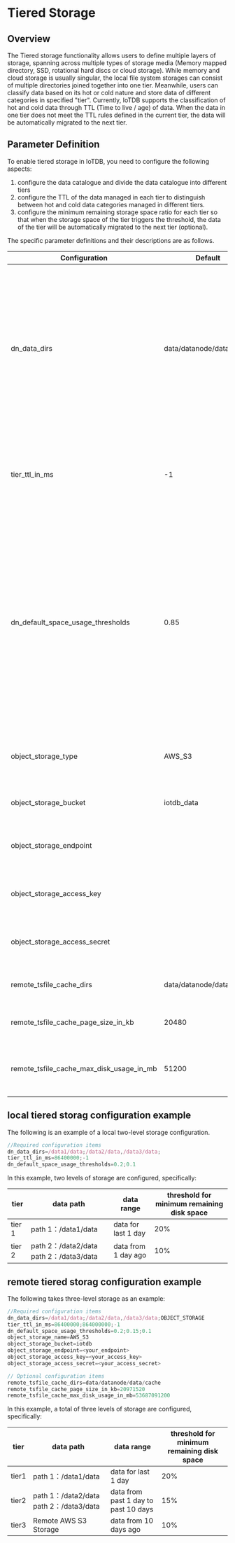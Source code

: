 <!--

    Licensed to the Apache Software Foundation (ASF) under one
    or more contributor license agreements.  See the NOTICE file
    distributed with this work for additional information
    regarding copyright ownership.  The ASF licenses this file
    to you under the Apache License, Version 2.0 (the
    "License"); you may not use this file except in compliance
    with the License.  You may obtain a copy of the License at
    
        http://www.apache.org/licenses/LICENSE-2.0
    
    Unless required by applicable law or agreed to in writing,
    software distributed under the License is distributed on an
    "AS IS" BASIS, WITHOUT WARRANTIES OR CONDITIONS OF ANY
    KIND, either express or implied.  See the License for the
    specific language governing permissions and limitations
    under the License.

-->

# Tiered Storage 
## Overview

The Tiered storage functionality allows users to define multiple layers of storage, spanning across multiple types of storage media (Memory mapped directory, SSD, rotational hard discs or cloud storage). While memory and cloud storage is usually singular, the local file system storages can consist of multiple directories joined together into one tier. Meanwhile, users can classify data based on its hot or cold nature and store data of different categories in specified "tier". Currently, IoTDB supports the classification of hot and cold data through TTL (Time to live / age) of data.  When the data in one tier does not meet the TTL rules defined in the current tier, the data will be automatically migrated to the next tier.

## Parameter Definition

To enable tiered storage in IoTDB, you need to configure the following aspects:

1. configure the data catalogue and divide the data catalogue into different tiers
2. configure the TTL of the data managed in each tier to distinguish between hot and cold data categories managed in different tiers.
3. configure the minimum remaining storage space ratio for each tier so that when the storage space of the tier triggers the threshold, the data of the tier will be automatically migrated to the next tier (optional).

The specific parameter definitions and their descriptions are as follows.

| Configuration                                   | Default                    | Description                                                          | Constraint                                                          |
| --------------------------------------- | ------------------------ | ------------------------------------------------------------ | ------------------------------------------------------------ |
| dn_data_dirs                            | data/datanode/data                        | specify different storage directories and divide the storage directories into tiers             | Each level of storage uses a semicolon to separate, and commas to separate within a single level; cloud (OBJECT_STORAGE) configuration can only be used as the last level of storage and the first level can't be used as cloud storage; a cloud object at most; the remote storage directory is denoted by OBJECT_STORAGE |
| tier_ttl_in_ms                        | -1                        | Define the maximum age of data for which each tier is responsible                    | Each level of storage is separated by a semicolon; the number of levels should match the number of levels defined by dn_data_dirs；"-1" means "unlimited". |
| dn_default_space_usage_thresholds        | 0.85                     | Define the maximum storage usage threshold ratio for each tier of data directories. When the used space exceeds this ratio, the data will be automatically migrated to the next tier. If the storage usage of the last tier surpasses this threshold, the system will be set to ​​READ_ONLY​​ mode. | Each level of storage is separated by a semicolon; the number of levels should match the number of levels defined by dn_data_dirs |
| object_storage_type                     | AWS_S3                   | Cloud Storage Type                                                 | IoTDB currently only supports AWS S3 as a remote storage type, and this parameter can't be modified   |
| object_storage_bucket                   | iotdb_data                        | Name of cloud storage bucket                                       | Bucket definition in AWS S3; no need to configure if remote storage is not used        |
| object_storage_endpoint                 |                          | endpoint of cloud storage                                          | endpoint of AWS S3；If remote storage is not used, no configuration required             |
| object_storage_access_key               |                          | Authentication information stored in the cloud: key                                       | AWS S3 credential key；If remote storage is not used, no configuration required       |
| object_storage_access_secret            |                          | Authentication information stored in the cloud: secret                                    | AWS S3 credential secret；If remote storage is not used, no configuration required    |
| remote_tsfile_cache_dirs                | data/datanode/data/cache | Cache directory stored locally in the cloud                                     | If remote storage is not used, no configuration required                                 |
| remote_tsfile_cache_page_size_in_kb     | 20480                    |Block size of locally cached files stored in the cloud                               | If remote storage is not used, no configuration required                                 |
| remote_tsfile_cache_max_disk_usage_in_mb | 51200                    | Maximum Disk Occupancy Size for Cloud Storage Local Cache                           | If remote storage is not used, no configuration required                                 |

## local tiered storag configuration example

The following is an example of a local two-level storage configuration.

```JavaScript
//Required configuration items
dn_data_dirs=/data1/data;/data2/data,/data3/data;
tier_ttl_in_ms=86400000;-1
dn_default_space_usage_thresholds=0.2;0.1
```

In this example, two levels of storage are configured, specifically:

| **tier** | **data path**                           | **data range**    | **threshold for minimum remaining disk space** |
| -------- | -------------------------------------- | --------------- | ------------------------ |
| tier 1   | path 1：/data1/data                    | data for last 1 day | 20%                      |
| tier 2   | path 2：/data2/data path 2：/data3/data | data from 1 day ago  | 10%                      |

## remote tiered storag configuration example

The following takes three-level storage as an example:

```JavaScript
//Required configuration items
dn_data_dirs=/data1/data;/data2/data,/data3/data;OBJECT_STORAGE
tier_ttl_in_ms=86400000;864000000;-1
dn_default_space_usage_thresholds=0.2;0.15;0.1
object_storage_name=AWS_S3
object_storage_bucket=iotdb
object_storage_endpoint=<your_endpoint>
object_storage_access_key=<your_access_key>
object_storage_access_secret=<your_access_secret>

// Optional configuration items
remote_tsfile_cache_dirs=data/datanode/data/cache
remote_tsfile_cache_page_size_in_kb=20971520
remote_tsfile_cache_max_disk_usage_in_mb=53687091200
```

In this example, a total of three levels of storage are configured, specifically:

| **tier** | **data path**                           | **data range**                 | **threshold for minimum remaining disk space** |
| -------- | -------------------------------------- | ---------------------------- | ------------------------ |
| tier1   | path 1：/data1/data                    | data for last 1 day              | 20%                      |
| tier2   | path 1：/data2/data path 2：/data3/data | data from past 1 day to past 10 days | 15%                      |
| tier3   | Remote AWS S3 Storage                       | data from 10 days ago         | 10%                      |
